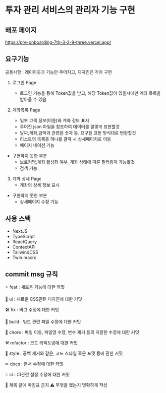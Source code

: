 # 투자 관리 서비스의 관리자 기능 구현

## 배포 페이지

https://pre-onboarding-7th-3-2-9-three.vercel.app/

## 요구기능 

공통사항 : 레이아웃과 기능만 주어지고, 디자인은 각자 구현

1. 로그인 Page
    - 로그인 기능을 통해 Token값을 받고, 해당 Token값이 있을시에만 계좌 목록을 받아올 수 있음

2. 계좌목록 Page
    - 일부 고객 정보(이름)와 계좌 정보 표시
    - 주어진 json 파일을 참조하여 데이터를 알맞게 표현할것
    - 날짜,계좌,금액과 관련된 숫자 등. 요구된 표현 방식대로 변환할것
    - 리스트의 목록중 하나를 클릭 시 상세페이지로 이동
    - 페이지 네이션 기능
    
- 구현하지 못한 부분
   - 브로커명,계좌 활성화 여부, 계좌 상태에 따른 필터링이 가능할것
   - 검색 기능
  
3. 계좌 상세 Page
    - 계좌의 상세 정보 표시

- 구현하지 못한 부분
  - 상세페이지 수정 기능

## 사용 스택

- NextJS
- TypeScript
- ReactQuery
- ContextAPI
- TailwindCSS
- Twin.macro

## commit msg 규칙

⭐ feat : 새로운 기능에 대한 커밋

🎨 ui : 새로운 CSS관련 디자인에 대한 커밋

🛠 fix : 버그 수정에 대한 커밋

🧱 build : 빌드 관련 파일 수정에 대한 커밋

👏 chore : 파일 이동, 파일명 수정, 변수 제거 등의 자잘한 수정에 대한 커밋

⚒ refactor : 코드 리팩토링에 대한 커밋

📝 style : 공백 제거와 같은, 코드 스타일 혹은 포맷 등에 관한 커밋

✏ docs : 문서 수정에 대한 커밋

💡 ci : CI관련 설정 수정에 대한 커밋

🚫 제목 끝에 마침표 금지 ⚠ 무엇을 했는지 명확하게 작성
